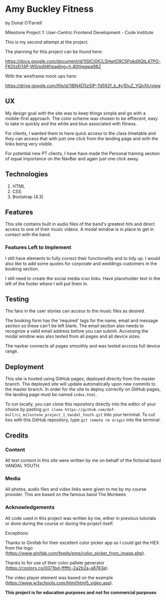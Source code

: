 # Amy Buckley Fitness
by Donal O'Farrell

Milestone Project 1: User-Centric Frontend Development - Code Institute 

This is my second attempt at the project. 

The planning for this project can be found here: 

https://docs.google.com/document/d/1IStCi0tCLSHwtD9C5PukdXQtL47PG-FKGtzEI14P-W0/edit#heading=h.40tljqgwa982

With the wireframe mock ups here:

https://drive.google.com/file/d/1lBN4D5zSlP-7d592f_k_4y1DuZ_YQnXh/view

## UX
My design goal with the site was to keep things simple and go with a mobile-first approach. The color scheme was chosen to be effiecent, easy to take in quickly and the white and blue associated with fitness.

For clients, I wanted them to have quick access to the class timetable and they can access that with just one click from the landing page and with the links being very visible.

For potential new PT clients, I have have made the Personal training section of equal importance on the NavBar and again just one click away. 

## Technologies
1. HTML
2. CSS
3. Bootstrap (4.3)


## Features
This site contains built in audio files of the band's greatest hits and direct access to one of their music videos. A modal window is in place to get in contact with the band.


### Features Left to Implement
I still have elements to fully correct their functionality and to tidy up. I would also like to add some quotes for corporate and weddings customers in the booking section.

I still need to create the social media icon links. Have placeholder text in the left of the footer where I will put them in.


## Testing
The fans in the user stories can access to the music files as desired.

The booking form has the 'required' tags for the name, email and message section so these can't be left blank. The email section also needs to recognize a valid email address before you can submit. Accessing the modal window was also tested from all pages and all device sizes.

The navbar connects all pages smoothly and was tested accross full device range.


## Deployment
This site is hosted using GitHub pages, deployed directly from the master branch. The deployed site will update automatically upon new commits to the master branch. In order for the site to deploy correctly on GitHub pages, the landing page must be named `index.html`.

To run locally, you can clone this repository directly into the editor of your choice by pasting `git clone https://github.com/dof-bull/ci_milestone_project_1_Vandal_Youth.git` into your terminal. To cut ties with this GitHub repository, type `git remote rm origin` into the terminal.


## Credits

### Content
All  text content in this site were written by me on behalf of the fictional band VANDAL YOUTH. 

### Media
All photos, audio files and video links were given to me by my course provider. This are based on the famous band The Monkees

### Acknowledgements
All code used in this project was written by me, either in previous tutorials or done during the course or during the project itself.

Exceptions:

Thanks to Ginifab for their excellent color picker app so I could get the HEX from the logo (https://www.ginifab.com/feeds/pms/color_picker_from_image.php).

Thanks to for use of their color pallete generator (https://coolors.co/0071bd-fffffc-2a2b2a-a8763e).

The video player element was based on the example (https://www.w3schools.com/html/html5_video.asp).

**This project is for education purposes and not for commercial purposes**